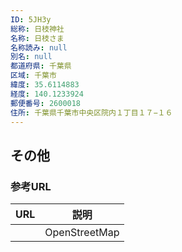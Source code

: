 ```yaml
---
ID: 5JH3y
総称: 日枝神社
名称: 日枝さま
名称読み: null
別名: null
都道府県: 千葉県
区域: 千葉市
緯度: 35.6114883
経度: 140.1233924
郵便番号: 2600018
住所: 千葉県千葉市中央区院内１丁目１７−１６
---
```


## その他

### 参考URL

| URL | 説明          |
| --- | ------------- |
|     | OpenStreetMap |
